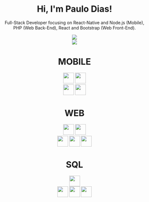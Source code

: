 <div align="center">
<h1>Hi, I'm Paulo Dias!</h1>

Full-Stack Developer focusing on React-Native and Node.js (Mobile),<br> PHP (Web Back-End), React and Bootstrap (Web Front-End).



 
<img align="center" src="http://github-readme-streak-stats.herokuapp.com?user=paulosvdd05&theme=transparent" />
 <br>
<img align="center" src="https://github-readme-stats.vercel.app/api/top-langs/?username=paulosvdd05&layout=compact&theme=transparent&hide=java,css&langs_count=4" />
 
 
<br>

  
  <div>
  <h1>MOBILE</h1>
    <img height='35em' src="https://img.shields.io/badge/React_Native-20232A?style=for-the-badge&logo=react&logoColor=61DAFB">
    <img height='35em' src="https://img.shields.io/badge/Node.js-43853D?style=for-the-badge&logo=node.js&logoColor=white"><br>
    <img height='35em' src="https://img.shields.io/badge/TypeScript-007ACC?style=for-the-badge&logo=typescript&logoColor=white">
    <img height='35em' src="https://img.shields.io/badge/JavaScript-323330?style=for-the-badge&logo=javascript&logoColor=F7DF1E">
    <br>
    <h1>WEB</h1>
    <img height='35em' src='https://img.shields.io/badge/Bootstrap-563D7C?style=for-the-badge&logo=bootstrap&logoColor=white'>  
    <img height='35em' src='https://img.shields.io/badge/React-20232A?style=for-the-badge&logo=react&logoColor=61DAFB'><br>  
    <img height='35em' src='https://img.shields.io/badge/PHP-777BB4?style=for-the-badge&logo=php&logoColor=white'>
    <img height='35em' src="https://img.shields.io/badge/HTML5-E34F26?style=for-the-badge&logo=html5&logoColor=white">
    <img height='35em' src='https://img.shields.io/badge/CSS3-1572B6?style=for-the-badge&logo=css3&logoColor=white'>
    <h1>SQL</h1>
    <img height='35em' src='https://img.shields.io/badge/Microsoft_SQL_Server-CC2927?style=for-the-badge&logo=microsoft-sql-server&logoColor=white'><br>
    <img height='35em' src='https://img.shields.io/badge/MySQL-005C84?style=for-the-badge&logo=mysql&logoColor=white'>  
    <img height='35em' src='https://img.shields.io/badge/SQLite-07405E?style=for-the-badge&logo=sqlite&logoColor=white'>
    <img height='35em' src="https://img.shields.io/badge/PostgreSQL-316192?style=for-the-badge&logo=postgresql&logoColor=white">
    
    
  </div>
    </div>
  


 
